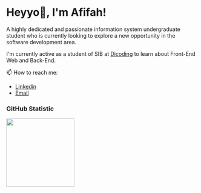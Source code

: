 # Heyyo👋, I'm Afifah! 

A highly dedicated and passionate information system undergraduate student who is currently looking to explore a new opportunity in the software development area.

I'm currently active as a student of SIB at [Dicoding](https://www.dicoding.com/) to learn about Front-End Web and Back-End.

📫 How to reach me:<br>
- [Linkedin](https://www.linkedin.com/in/afifahia/)
- [Email](afifahindaharini@gmail.com)

### GitHub Statistic
<p align="left">
<a href="https://github.com/aiayooo">
  <img height="180em" src="https://github-readme-stats-eight-theta.vercel.app/api?username=aiayooo&show_icons=true&theme=algolia&include_all_commits=true&count_private=true"/>
</a>
</p>

